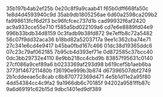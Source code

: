35b197b4ab2ef25b
0e20c8f9a9caab41
f65b0dff668fa50c
1e8d4d4593940c9d
35ab9db1805256ae
6d60a2598ca209b2
fa998613fcf6d2f3
bc96fcfcec737d1b
cad99932f6af2420
ac9a933cce55e710
f585a5bd022109a6
cd7e6e8889fd04e9
996b33bdb34d8159
0c3fadb9b38fd872
9e7effb8c72a5482
56c07f9dd32aca36
b18bd82a5203717a
9ee1c362cba74e71
27c341e6cd4e9417
b45ba0fbd167c466
01dc38d19365ddc6
07c23c79af062185
7b95cb4d393ef71e
0d872585c37bcc40
0dc3bb29732e4110
8e9bb218cc4cbd9b
83857f95631c0140
27cf086a9cef89a6
b0233369af293d98
b619cef5b1aeb6ba
3773f1467211480b
f36190e999b3b874
d67396507dbf2749
2b1cddeeae5c8cab
c8b870772369d471
4e5b1d11e2a95f80
4dd54384cc4c9fa2
9a1966db6c70185f
94202a9581ffb87c
9a6d69191c62b15d
9dbc1401ed9df389
